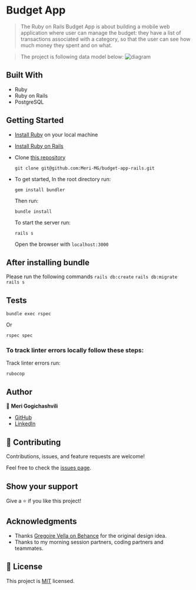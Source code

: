 # Budget App

> The Ruby on Rails Budget App is about building a mobile web application where user can manage the budget: they have a list of transactions associated with a category, so that the user can see how much money they spent and on what.

> The project is following data model below: 
> ![diagram](https://github.com/microverseinc/curriculum-rails/blob/main/capstone/images/erd_diagram.png)

## Built With

- Ruby
- Ruby on Rails
- PostgreSQL

## Getting Started

- [Install Ruby](https://www.ruby-lang.org/en/documentation/installation/) on your local machine 
- [Install Ruby on Rails](https://guides.rubyonrails.org/v5.1/getting_started.html)
- Clone [this repository](https://github.com/Meri-MG/budget-app-rails)
  ```
  git clone git@github.com:Meri-MG/budget-app-rails.git
  ```
- To get started, In the root directory run:
  ```
  gem install bundler
  ```
  Then run:
  ```
  bundle install
  ```
  To start the server run: 

  ```
  rails s
  ```
  Open the browser with `localhost:3000`

  
## After installing bundle

Please run the following commands `rails db:create` `rails db:migrate` `rails s`

## Tests
```
bundle exec rspec
```
Or
```
rspec spec
```
### To track linter errors locally follow these steps:  

Track linter errors run:
```
rubocop
```

## Author

:woman: **Meri Gogichashvili**

- [GitHub](https://github.com/Meri-MG)
- [LinkedIn](https://www.linkedin.com/in/meri-gogichashvili/)

## 🤝 Contributing

Contributions, issues, and feature requests are welcome!

Feel free to check the [issues page](https://github.com/Meri-MG/budget-app-rails/issues).

## Show your support

Give a ⭐️ if you like this project!

## Acknowledgments

- Thanks [Gregoire Vella on Behance](https://www.behance.net/gregoirevella) for the original design idea.
- Thanks to my morning session partners, coding partners and teammates.

## 📝 License

This project is [MIT](./MIT.md) licensed.